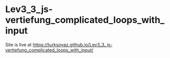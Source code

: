 # Lev3_3_js-vertiefung_complicated_loops_with_input

Site is live at https://turksoyaz.github.io/Lev3_3_js-vertiefung_complicated_loops_with_input/
